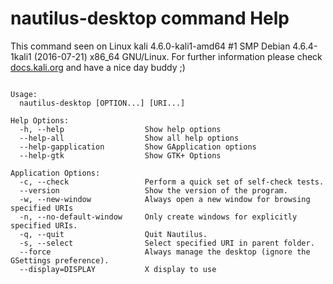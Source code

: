 # nautilus-desktop command Help
 
 This command seen on Linux kali 4.6.0-kali1-amd64 #1 SMP Debian 4.6.4-1kali1 (2016-07-21) x86_64 GNU/Linux. For further information please check [docs.kali.org](docs.kali.org) and have a nice day buddy ;) 

~~~

Usage:
  nautilus-desktop [OPTION...] [URI...]

Help Options:
  -h, --help                  Show help options
  --help-all                  Show all help options
  --help-gapplication         Show GApplication options
  --help-gtk                  Show GTK+ Options

Application Options:
  -c, --check                 Perform a quick set of self-check tests.
  --version                   Show the version of the program.
  -w, --new-window            Always open a new window for browsing specified URIs
  -n, --no-default-window     Only create windows for explicitly specified URIs.
  -q, --quit                  Quit Nautilus.
  -s, --select                Select specified URI in parent folder.
  --force                     Always manage the desktop (ignore the GSettings preference).
  --display=DISPLAY           X display to use


~~~
